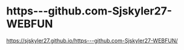 # https---github.com-Sjskyler27-WEBFUN
https://sjskyler27.github.io/https---github.com-Sjskyler27-WEBFUN/ 
